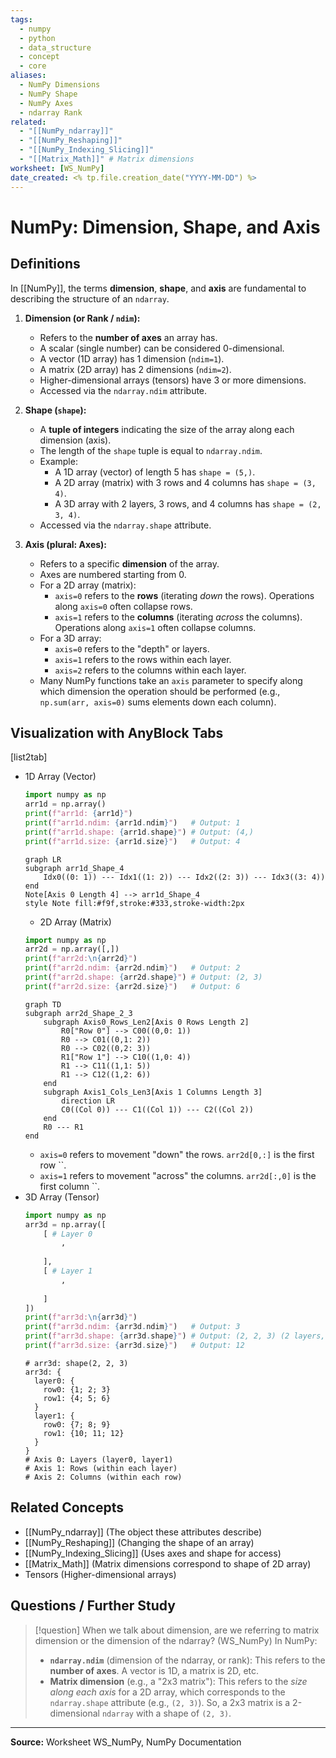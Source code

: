 ```yaml
---
tags:
  - numpy
  - python
  - data_structure
  - concept
  - core
aliases:
  - NumPy Dimensions
  - NumPy Shape
  - NumPy Axes
  - ndarray Rank
related:
  - "[[NumPy_ndarray]]"
  - "[[NumPy_Reshaping]]"
  - "[[NumPy_Indexing_Slicing]]"
  - "[[Matrix_Math]]" # Matrix dimensions
worksheet: [WS_NumPy]
date_created: <% tp.file.creation_date("YYYY-MM-DD") %>
---
```

# NumPy: Dimension, Shape, and Axis

## Definitions

In [[NumPy]], the terms **dimension**, **shape**, and **axis** are fundamental to describing the structure of an `ndarray`.

1.  **Dimension (or Rank / `ndim`):**
    -   Refers to the **number of axes** an array has.
    -   A scalar (single number) can be considered 0-dimensional.
    -   A vector (1D array) has 1 dimension (`ndim=1`).
    -   A matrix (2D array) has 2 dimensions (`ndim=2`).
    -   Higher-dimensional arrays (tensors) have 3 or more dimensions.
    -   Accessed via the `ndarray.ndim` attribute.

2.  **Shape (`shape`):**
    -   A **tuple of integers** indicating the size of the array along each dimension (axis).
    -   The length of the `shape` tuple is equal to `ndarray.ndim`.
    -   Example:
        -   A 1D array (vector) of length 5 has `shape = (5,)`.
        -   A 2D array (matrix) with 3 rows and 4 columns has `shape = (3, 4)`.
        -   A 3D array with 2 layers, 3 rows, and 4 columns has `shape = (2, 3, 4)`.
    -   Accessed via the `ndarray.shape` attribute.

3.  **Axis (plural: Axes):**
    -   Refers to a specific **dimension** of the array.
    -   Axes are numbered starting from 0.
    -   For a 2D array (matrix):
        -   `axis=0` refers to the **rows** (iterating *down* the rows). Operations along `axis=0` often collapse rows.
        -   `axis=1` refers to the **columns** (iterating *across* the columns). Operations along `axis=1` often collapse columns.
    -   For a 3D array:
        -   `axis=0` refers to the "depth" or layers.
        -   `axis=1` refers to the rows within each layer.
        -   `axis=2` refers to the columns within each layer.
    -   Many NumPy functions take an `axis` parameter to specify along which dimension the operation should be performed (e.g., `np.sum(arr, axis=0)` sums elements down each column).

## Visualization with AnyBlock Tabs

[list2tab]
- 1D Array (Vector)
	```python
	import numpy as np
	arr1d = np.array()
	print(f"arr1d: {arr1d}")
	print(f"arr1d.ndim: {arr1d.ndim}")   # Output: 1
	print(f"arr1d.shape: {arr1d.shape}") # Output: (4,)
	print(f"arr1d.size: {arr1d.size}")   # Output: 4
	```
	```mermaid
	graph LR
    subgraph arr1d_Shape_4
        Idx0((0: 1)) --- Idx1((1: 2)) --- Idx2((2: 3)) --- Idx3((3: 4))
    end
    Note[Axis 0 Length 4] --> arr1d_Shape_4
    style Note fill:#f9f,stroke:#333,stroke-width:2px
	```
	- 2D Array (Matrix)
	```python
	import numpy as np
	arr2d = np.array([,])
	print(f"arr2d:\n{arr2d}")
	print(f"arr2d.ndim: {arr2d.ndim}")   # Output: 2
	print(f"arr2d.shape: {arr2d.shape}") # Output: (2, 3)
	print(f"arr2d.size: {arr2d.size}")   # Output: 6
	```
	```mermaid
	graph TD
    subgraph arr2d_Shape_2_3
        subgraph Axis0_Rows_Len2[Axis 0 Rows Length 2]
            R0["Row 0"] --> C00((0,0: 1))
            R0 --> C01((0,1: 2))
            R0 --> C02((0,2: 3))
            R1["Row 1"] --> C10((1,0: 4))
            R1 --> C11((1,1: 5))
            R1 --> C12((1,2: 6))
        end
        subgraph Axis1_Cols_Len3[Axis 1 Columns Length 3]
            direction LR
            C0((Col 0)) --- C1((Col 1)) --- C2((Col 2))
        end
        R0 --- R1
    end
	```
	-   `axis=0` refers to movement "down" the rows. `arr2d[0,:]` is the first row ``.
	-   `axis=1` refers to movement "across" the columns. `arr2d[:,0]` is the first column ``.
- 3D Array (Tensor)
	```python
	import numpy as np
	arr3d = np.array([
	    [ # Layer 0
	        ,
	        
	    ],
	    [ # Layer 1
	        ,
	        
	    ]
	])
	print(f"arr3d:\n{arr3d}")
	print(f"arr3d.ndim: {arr3d.ndim}")   # Output: 3
	print(f"arr3d.shape: {arr3d.shape}") # Output: (2, 2, 3) (2 layers, 2 rows, 3 columns)
	print(f"arr3d.size: {arr3d.size}")   # Output: 12
	```
	```d2
	# arr3d: shape(2, 2, 3)
	arr3d: {
	  layer0: {
	    row0: {1; 2; 3}
	    row1: {4; 5; 6}
	  }
	  layer1: {
	    row0: {7; 8; 9}
	    row1: {10; 11; 12}
	  }
	}
	# Axis 0: Layers (layer0, layer1)
	# Axis 1: Rows (within each layer)
	# Axis 2: Columns (within each row)
	```

## Related Concepts
- [[NumPy_ndarray]] (The object these attributes describe)
- [[NumPy_Reshaping]] (Changing the shape of an array)
- [[NumPy_Indexing_Slicing]] (Uses axes and shape for access)
- [[Matrix_Math]] (Matrix dimensions correspond to shape of 2D array)
- Tensors (Higher-dimensional arrays)

## Questions / Further Study
>[!question] When we talk about dimension, are we referring to matrix dimension or the dimension of the ndarray? (WS_NumPy)
> In NumPy:
> - **`ndarray.ndim`** (dimension of the ndarray, or rank): This refers to the **number of axes**. A vector is 1D, a matrix is 2D, etc.
> - **Matrix dimension** (e.g., a "2x3 matrix"): This refers to the *size along each axis* for a 2D array, which corresponds to the `ndarray.shape` attribute (e.g., `(2, 3)`).
> So, a 2x3 matrix is a 2-dimensional `ndarray` with a shape of `(2, 3)`.

---
**Source:** Worksheet WS_NumPy, NumPy Documentation